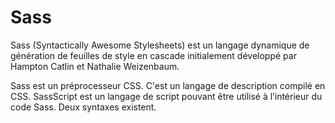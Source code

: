 # Sass

Sass (Syntactically Awesome Stylesheets) est un langage dynamique de génération de feuilles de style en cascade initialement développé par Hampton Catlin et Nathalie Weizenbaum.

Sass est un préprocesseur CSS. C'est un langage de description compilé en CSS. SassScript est un langage de script pouvant être utilisé à l’intérieur du code Sass. Deux syntaxes existent.